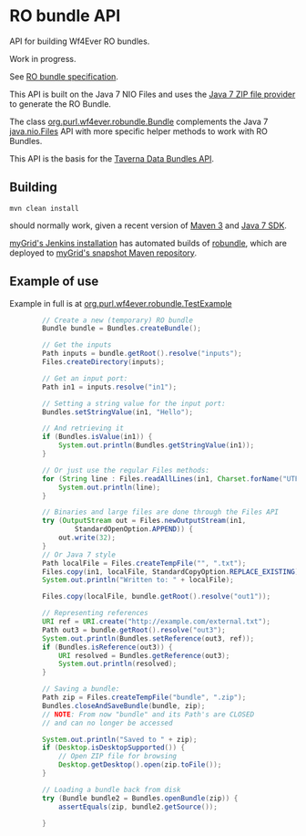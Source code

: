 RO bundle API
=============

API for building Wf4Ever RO bundles. 

Work in progress.

See [RO bundle specification](http://purl.org/wf4ever/ro-bundle).

This API is built on the Java 7 NIO Files and uses the 
[Java 7 ZIP file provider](http://docs.oracle.com/javase/7/docs/technotes/guides/io/fsp/zipfilesystemprovider.html) to generate the RO Bundle.

The class 
[org.purl.wf4ever.robundle.Bundle](src/main/java/org/purl/wf4ever/robundle/Bundle.java) complements the 
Java 7 [java.nio.Files](http://docs.oracle.com/javase/7/docs/api/java/nio/file/Files.html) API 
with more specific helper methods to work with RO Bundles.

This API is the basis for the [Taverna Data Bundles API](https://github.com/myGrid/databundles).



Building
--------
```mvn clean install```

should normally work, given a recent version of [Maven 3](http://maven.apache.org/download.cgi) and 
[Java 7 SDK](http://www.oracle.com/technetwork/java/javase/downloads/jdk7-downloads-1880260.html).

[myGrid's Jenkins installation](http://build.mygrid.org.uk/ci/) has automated builds of
[robundle](http://build.mygrid.org.uk/ci/job/robundle/), which are deployed 
to [myGrid's snapshot Maven repository](http://build.mygrid.org.uk/maven/snapshot-repository/org/purl/wf4ever/robundle/robundle/).



Example of use
--------------

Example in full is at [org.purl.wf4ever.robundle.TestExample](src/test/java/org/purl/wf4ever/robundle/TestExample.java)

```java
        // Create a new (temporary) RO bundle
        Bundle bundle = Bundles.createBundle();

        // Get the inputs
        Path inputs = bundle.getRoot().resolve("inputs");
        Files.createDirectory(inputs);

        // Get an input port:
        Path in1 = inputs.resolve("in1");

        // Setting a string value for the input port:
        Bundles.setStringValue(in1, "Hello");

        // And retrieving it
        if (Bundles.isValue(in1)) {
            System.out.println(Bundles.getStringValue(in1));
        }

        // Or just use the regular Files methods:
        for (String line : Files.readAllLines(in1, Charset.forName("UTF-8"))) {
            System.out.println(line);
        }

        // Binaries and large files are done through the Files API
        try (OutputStream out = Files.newOutputStream(in1,
                StandardOpenOption.APPEND)) {
            out.write(32);
        }
        // Or Java 7 style
        Path localFile = Files.createTempFile("", ".txt");
        Files.copy(in1, localFile, StandardCopyOption.REPLACE_EXISTING);
        System.out.println("Written to: " + localFile);

        Files.copy(localFile, bundle.getRoot().resolve("out1"));

        // Representing references
        URI ref = URI.create("http://example.com/external.txt");
        Path out3 = bundle.getRoot().resolve("out3");
        System.out.println(Bundles.setReference(out3, ref));
        if (Bundles.isReference(out3)) {
            URI resolved = Bundles.getReference(out3);
            System.out.println(resolved);
        }

        // Saving a bundle:
        Path zip = Files.createTempFile("bundle", ".zip");
        Bundles.closeAndSaveBundle(bundle, zip);
        // NOTE: From now "bundle" and its Path's are CLOSED
        // and can no longer be accessed

        System.out.println("Saved to " + zip);
        if (Desktop.isDesktopSupported()) {
            // Open ZIP file for browsing
            Desktop.getDesktop().open(zip.toFile());
        }

        // Loading a bundle back from disk
        try (Bundle bundle2 = Bundles.openBundle(zip)) {
            assertEquals(zip, bundle2.getSource());
            
        }       
 ```